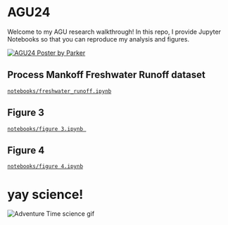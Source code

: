 # AGU24
Welcome to my AGU research walkthrough! In this repo, I provide Jupyter Notebooks so that you can reproduce my analysis and figures.   



[![AGU24 Poster by Parker](https://drive.usercontent.google.com/download?id=1svHRAEDcdqEr1MralLeZGncD-gbIQLlD)](https://drive.google.com/file/d/1svHRAEDcdqEr1MralLeZGncD-gbIQLlD/view?usp=sharing)

## Process Mankoff Freshwater Runoff dataset
[`notebooks/freshwater_runoff.ipynb`](https://github.com/tparker1/agu24/blob/main/notebooks/freshwater_runoff.ipynb)

## Figure 3
[`notebooks/figure 3.ipynb `](https://github.com/tparker1/agu24/blob/main/notebooks/figure%203.ipynb)

## Figure 4
[`notebooks/figure 4.ipynb`](https://github.com/tparker1/agu24/blob/main/notebooks/figure%204.ipynb)


# yay science!
![Adventure Time science gif](https://33.media.tumblr.com/831860b6bfb4fbeb25c1b147dccfb97d/tumblr_inline_n4ael3DOiN1qi5c65.gif)
